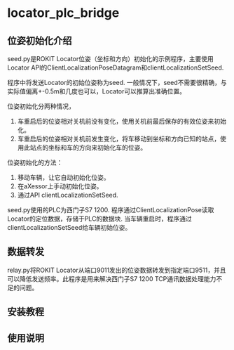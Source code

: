 # locator_plc_bridge

## 位姿初始化介绍

seed.py是ROKIT Locator位姿（坐标和方向）初始化的示例程序，主要使用Locator API的ClientLocalizationPoseDatagram和clientLocalizationSetSeed.

程序中将发送Locator的初始位姿称为seed. 一般情况下，seed不需要很精确，与实际值偏离+-0.5m和几度也可以，Locator可以推算出准确位置。

位姿初始化分两种情况，

1. 车重启后的位姿相对关机前没有变化，使用关机前最后保存的有效位姿来初始化。
2. 车重启后的位姿相对关机前发生变化，将车移动到坐标和方向已知的站点，使用此站点的坐标和车的方向来初始化车的位姿。

位姿初始化的方法：
1. 移动车辆，让它自动初始化位姿。
2. 在aXessor上手动初始化位姿。
3. 通过API clientLocalizationSetSeed.

seed.py使用的PLC为西门子S7 1200. 程序通过ClientLocalizationPose读取Locator的定位数据，存储于PLC的数据块. 当车辆重启时，程序通过clientLocalizationSetSeed给车辆初始位姿。

## 数据转发
relay.py将ROKIT Locator从端口9011发出的位姿数据转发到指定端口9511，并且可以降低发送频率。此程序是用来解决西门子S7 1200 TCP通讯数据处理能力不足的问题。

## 安装教程



## 使用说明


